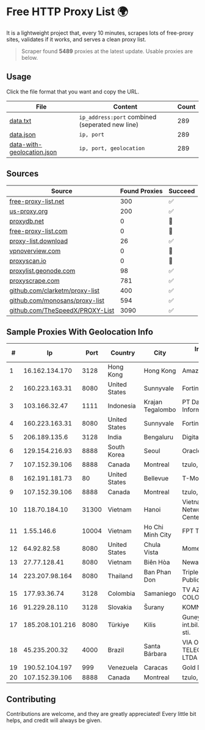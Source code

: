 
# Free HTTP Proxy List 🌍

It is a lightweight project that, every 10 minutes, scrapes lots of free-proxy sites, validates if it works, and serves a clean proxy list.


> Scraper found **5489** proxies at the latest update. Usable proxies are below.

## Usage

Click the file format that you want and copy the URL.


|File|Content|Count|
|----|-------|-----|
|[data.txt](https://raw.githubusercontent.com/themiralay/Proxy-List-World/master/data.txt)|`ip_address:port` combined (seperated new line)|289|
|[data.json](https://raw.githubusercontent.com/themiralay/Proxy-List-World/master/data.json)|`ip, port`|289|
|[data-with-geolocation.json](https://raw.githubusercontent.com/themiralay/Proxy-List-World/master/data-with-geolocation.json)|`ip, port, geolocation`|289|

## Sources

|Source|Found Proxies|Succeed|
|------|-------------|-------|
|[free-proxy-list.net](https://free-proxy-list.net)|300|✅|
|[us-proxy.org](https://www.us-proxy.org)|200|✅|
|[proxydb.net](http://proxydb.net)|0|🚫|
|[free-proxy-list.com](https://free-proxy-list.com/?page=&port=&type%5B%5D=http&type%5B%5D=https&up_time=0&search=Search)|0|🚫|
|[proxy-list.download](https://www.proxy-list.download/HTTP)|26|✅|
|[vpnoverview.com](https://vpnoverview.com/privacy/anonymous-browsing/free-proxy-servers)|0|🚫|
|[proxyscan.io](https://www.proxyscan.io)|0|🚫|
|[proxylist.geonode.com](https://proxylist.geonode.com/api/proxy-list?limit=300&page=1&sort_by=lastChecked&sort_type=desc&protocols=http,https)|98|✅|
|[proxyscrape.com](https://api.proxyscrape.com/v2/?request=displayproxies&protocol=http&timeout=10000&country=all&ssl=all&anonymity=all)|781|✅|
|[github.com/clarketm/proxy-list](https://raw.githubusercontent.com/clarketm/proxy-list/master/proxy-list-raw.txt)|400|✅|
|[github.com/monosans/proxy-list](https://raw.githubusercontent.com/monosans/proxy-list/main/proxies/http.txt)|594|✅|
|[github.com/TheSpeedX/PROXY-List](https://raw.githubusercontent.com/TheSpeedX/PROXY-List/master/http.txt)|3090|✅|


## Sample Proxies With Geolocation Info

|#|Ip|Port|Country|City|Internet Service Provider|
|-|--|----|-------|----|-------------------------|
|1|16.162.134.170|3128|Hong Kong|Hong Kong|Amazon.com|
|2|160.223.163.31|8080|United States|Sunnyvale|Fortinet Inc.|
|3|103.166.32.47|1111|Indonesia|Krajan Tegalombo|PT Daniswara Citra Informatika|
|4|160.223.163.31|8080|United States|Sunnyvale|Fortinet Inc.|
|5|206.189.135.6|3128|India|Bengaluru|DigitalOcean, LLC|
|6|129.154.216.93|8888|South Korea|Seoul|Oracle Corporation|
|7|107.152.39.106|8888|Canada|Montreal|tzulo, inc.|
|8|162.191.181.73|80|United States|Bellevue|T-Mobile USA, Inc.|
|9|107.152.39.106|8888|Canada|Montreal|tzulo, inc.|
|10|118.70.184.10|31300|Vietnam|Hanoi|Vietnam Internet Network Information Center|
|11|1.55.146.6|10004|Vietnam|Ho Chi Minh City|FPT Telecom Company|
|12|64.92.82.58|8080|United States|Chula Vista|Momentum Telecom, Inc.|
|13|27.77.128.41|8080|Vietnam|Biên Hòa|Newass2011xDSLHCMC|
|14|223.207.98.164|8080|Thailand|Ban Phan Don|Triple T Broadband Public Company Limited|
|15|177.93.36.74|3128|Colombia|Samaniego|TV AZTECA SUCURSAL COLOMBIA|
|16|91.229.28.110|3128|Slovakia|Šurany|KOMNET, s.r.o.|
|17|185.208.101.216|8080|Türkiye|Kilis|Guneydogu Telekom int.bil. ve ilt. hiz. tic. ltd. sti.|
|18|45.235.200.32|4000|Brazil|Santa Bárbara|VIA ONDAS TELECOMUNICACOES LTDA|
|19|190.52.104.197|999|Venezuela|Caracas|Gold Data USA Inc|
|20|107.152.39.106|8888|Canada|Montreal|tzulo, inc.|



## Contributing

Contributions are welcome, and they are greatly appreciated! Every
little bit helps, and credit will always be given.

